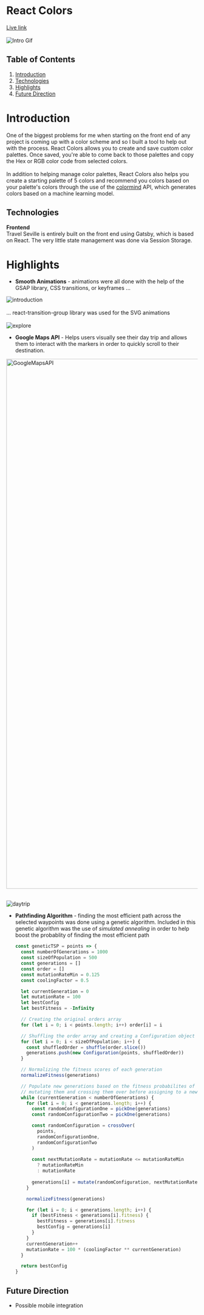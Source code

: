 # React Colors
[Live link](https://hnguyen1179.github.io/React-Colors/)</br></br>
![Intro Gif](https://user-images.githubusercontent.com/19617238/119578127-d0ae4200-bd70-11eb-831f-ffca62249ad9.gif)

## Table of Contents
1. [Introduction](#introduction)
2. [Technologies](#technologies)
3. [Highlights](#highlights)
4. [Future Direction](#future-direction)

# Introduction

One of the biggest problems for me when starting on the front end of any project is coming up with a color scheme and so I built a tool to help out with the process. React Colors allows you to create and save custom color palettes. Once saved, you're able to come back to those palettes and copy the Hex or RGB color code from selected colors.
</br>
</br>
In addition to helping manage color palettes, React Colors also helps you create a starting palette of 5 colors and recommend you colors based on your palette's colors through the use of the [colormind](http://colormind.io/) API, which generates colors based on a machine learning model. 

## Technologies

**Frontend** <br/> 
Travel Seville is entirely built on the front end using Gatsby, which is based on React. The very little state management was done via Session Storage.


# Highlights
* **Smooth Animations** - animations were all done with the help of the GSAP library, CSS transitions, or keyframes ... 

![introduction](https://user-images.githubusercontent.com/19617238/106970555-fc45e780-6701-11eb-807b-3e20a2d1489c.gif)
</br>
</br>
... react-transition-group library was used for the SVG animations
</br>
</br>
![explore](https://user-images.githubusercontent.com/19617238/106970542-f2bc7f80-6701-11eb-9931-2415d58de4dd.gif)
</br>

* **Google Maps API** - Helps users visually see their day trip and allows them to interact with the markers in order to quickly scroll to their destination.
<img width="1392" alt="GoogleMapsAPI" src="https://user-images.githubusercontent.com/19617238/106971043-f43a7780-6702-11eb-9763-bfbac4909a17.png">

</br>
</br>

![daytrip](https://user-images.githubusercontent.com/19617238/106971518-f2bd7f00-6703-11eb-8604-4bf022facbab.gif)


* **Pathfinding Algorithm** - finding the most efficient path across the selected waypoints was done using a genetic algorithm. Included in this genetic algorithm was the use of *simulated annealing* in order to help boost the probablity of finding the most efficient path 

  ``` javascript
  const geneticTSP = points => {
    const numberOfGenerations = 1000
    const sizeOfPopulation = 500
    const generations = []
    const order = []
    const mutationRateMin = 0.125
    const coolingFactor = 0.5

    let currentGeneration = 0
    let mutationRate = 100
    let bestConfig
    let bestFitness = -Infinity

    // Creating the original orders array
    for (let i = 0; i < points.length; i++) order[i] = i

    // Shuffling the order array and creating a Configuration object with unnormalized fitness scores
    for (let i = 0; i < sizeOfPopulation; i++) {
      const shuffledOrder = shuffle(order.slice())
      generations.push(new Configuration(points, shuffledOrder))
    }

    // Normalizing the fitness scores of each generation
    normalizeFitness(generations)

    // Populate new generations based on the fitness probabilites of the previous generations,
    // mutating them and crossing them over before assigning to a new generation
    while (currentGeneration < numberOfGenerations) {
      for (let i = 0; i < generations.length; i++) {
        const randomConfigurationOne = pickOne(generations)
        const randomConfigurationTwo = pickOne(generations)

        const randomConfiguration = crossOver(
          points,
          randomConfigurationOne,
          randomConfigurationTwo
        )
        
        const nextMutationRate = mutationRate <= mutationRateMin 
          ? mutationRateMin 
          : mutationRate 
          
        generations[i] = mutate(randomConfiguration, nextMutationRate);
      }

      normalizeFitness(generations)

      for (let i = 0; i < generations.length; i++) {
        if (bestFitness < generations[i].fitness) {
          bestFitness = generations[i].fitness
          bestConfig = generations[i]
        }
      }
      currentGeneration++
      mutationRate = 100 * (coolingFactor ** currentGeneration)
    }

    return bestConfig
  }
  ```
  
## Future Direction
* Possible mobile integration
